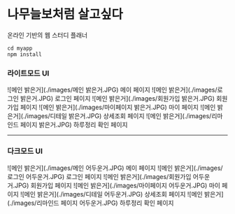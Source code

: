 # 나무늘보처럼 살고싶다	

온라인 기반의 웹 스터디 플래너

```
cd myapp
npm install
```

### 라이트모드 UI

![메인 밝은거](./images/메인 밝은거.JPG)
메이 페이지
![메인 밝은거](./images/로그인 밝은거.JPG)
로그인 페이지
![메인 밝은거](./images/회원가입 밝은거.JPG)
회원가입 페이지
![메인 밝은거](./images/마이페이지 밝은거.JPG)
마이 페이지
![메인 밝은거](./images/디테일 밝은거.JPG)
상세조회 페이지
![메인 밝은거](./images/리마인드 페이지 밝은거.JPG)
하루정리 확인 페이지

***

### 다크모드 UI

![메인 밝은거](./images/메인 어두운거.JPG)
메이 페이지
![메인 밝은거](./images/로그인 어두운거.JPG)
로그인 페이지
![메인 밝은거](./images/회원가입 어두운거.JPG)
회원가입 페이지
![메인 밝은거](./images/마이페이지 어두운거.JPG)
마이 페이지
![메인 밝은거](./images/디테일 어두운거.JPG)
상세조회 페이지
![메인 밝은거](./images/리마인드 페이지 어두운거.JPG)
하루정리 확인 페이지

